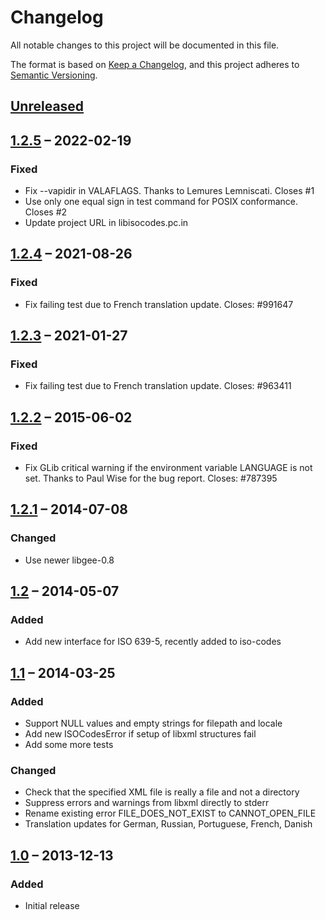 # Changelog

All notable changes to this project will be documented in this file.

The format is based on [Keep a Changelog](https://keepachangelog.com/en/1.0.0/),
and this project adheres to [Semantic Versioning](https://semver.org/spec/v2.0.0.html).

## [Unreleased]

## [1.2.5] – 2022-02-19
### Fixed
* Fix --vapidir in VALAFLAGS. Thanks to Lemures Lemniscati. Closes #1
* Use only one equal sign in test command for POSIX conformance. Closes #2
* Update project URL in libisocodes.pc.in

## [1.2.4] – 2021-08-26
### Fixed
* Fix failing test due to French translation update.
  Closes: #991647


## [1.2.3] – 2021-01-27
### Fixed
* Fix failing test due to French translation update.
  Closes: #963411


## [1.2.2] – 2015-06-02
### Fixed
* Fix GLib critical warning if the environment variable LANGUAGE
  is not set. Thanks to Paul Wise for the bug report.
  Closes: #787395


## [1.2.1] – 2014-07-08
### Changed
* Use newer libgee-0.8


## [1.2] – 2014-05-07
### Added
* Add new interface for ISO 639-5, recently added to iso-codes


## [1.1] – 2014-03-25
### Added
* Support NULL values and empty strings for filepath and locale
* Add new ISOCodesError if setup of libxml structures fail
* Add some more tests

### Changed
* Check that the specified XML file is really a file and not a
  directory
* Suppress errors and warnings from libxml directly to stderr
* Rename existing error FILE_DOES_NOT_EXIST to CANNOT_OPEN_FILE
* Translation updates for German, Russian, Portuguese, French,
  Danish


## [1.0] – 2013-12-13
### Added
* Initial release


[Unreleased]: https://github.com/toddy15/libisocodes/compare/libisocodes-1.2.4...HEAD
[1.2.5]: https://github.com/toddy15/libisocodes/compare/libisocodes-1.2.4...v1.2.5
[1.2.4]: https://github.com/toddy15/libisocodes/compare/libisocodes-1.2.3...libisocodes-1.2.4
[1.2.3]: https://github.com/toddy15/libisocodes/compare/libisocodes-1.2.2...libisocodes-1.2.3
[1.2.2]: https://github.com/toddy15/libisocodes/compare/libisocodes-1.2.1...libisocodes-1.2.2
[1.2.1]: https://github.com/toddy15/libisocodes/compare/libisocodes-1.2...libisocodes-1.2.1
[1.2]: https://github.com/toddy15/libisocodes/compare/libisocodes-1.1...libisocodes-1.2
[1.1]: https://github.com/toddy15/libisocodes/compare/libisocodes-1.0...libisocodes-1.1
[1.0]: https://github.com/toddy15/libisocodes/releases/tag/libisocodes-1.0
